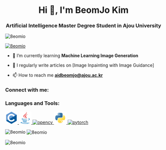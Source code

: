 <h1 align="center">Hi 👋, I'm BeomJo Kim</h1>
<h3 align="center">Artificial Intelligence Master Degree Student in Ajou University</h3>

<p align="left"> <img src="https://komarev.com/ghpvc/?username=8eomio&label=Profile%20views&color=0e75b6&style=flat" alt="8eomio" /> </p>

<p align="left"> <a href="https://github.com/ryo-ma/github-profile-trophy"><img src="https://github-profile-trophy.vercel.app/?username=8eomio" alt="8eomio" /></a> </p>

- 🌱 I’m currently learning **Machine Learning Image Generation**

- 📝 I regularly write articles on [Image Inpainting with Image Guidance]

- 📫 How to reach me **aidbeomjo@ajou.ac.kr**

<h3 align="left">Connect with me:</h3>
<p align="left">
</p>

<h3 align="left">Languages and Tools:</h3>
<p align="left"> <a href="https://www.cprogramming.com/" target="_blank" rel="noreferrer"> <img src="https://raw.githubusercontent.com/devicons/devicon/master/icons/c/c-original.svg" alt="c" width="40" height="40"/> </a> <a href="https://www.java.com" target="_blank" rel="noreferrer"> <img src="https://raw.githubusercontent.com/devicons/devicon/master/icons/java/java-original.svg" alt="java" width="40" height="40"/> </a> <a href="https://opencv.org/" target="_blank" rel="noreferrer"> <img src="https://www.vectorlogo.zone/logos/opencv/opencv-icon.svg" alt="opencv" width="40" height="40"/> </a> <a href="https://www.python.org" target="_blank" rel="noreferrer"> <img src="https://raw.githubusercontent.com/devicons/devicon/master/icons/python/python-original.svg" alt="python" width="40" height="40"/> </a> <a href="https://pytorch.org/" target="_blank" rel="noreferrer"> <img src="https://www.vectorlogo.zone/logos/pytorch/pytorch-icon.svg" alt="pytorch" width="40" height="40"/> </a> </p>

<p><img align="left" src="https://github-readme-stats.vercel.app/api/top-langs?username=8eomio&show_icons=true&locale=en&layout=compact" alt="8eomio" /></p>

<p>&nbsp;<img align="center" src="https://github-readme-stats.vercel.app/api?username=8eomio&show_icons=true&locale=en" alt="8eomio" /></p>

<p><img align="center" src="https://github-readme-streak-stats.herokuapp.com/?user=8eomio&" alt="8eomio" /></p>
